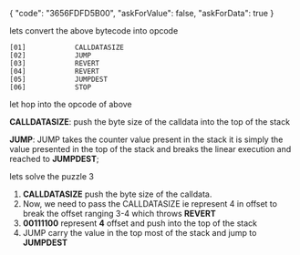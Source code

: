 {
  "code": "3656FDFD5B00",
  "askForValue": false,
  "askForData": true
}

lets convert the above bytecode into opcode

```
[01]            CALLDATASIZE
[02]            JUMP
[03]            REVERT
[04]            REVERT
[05]            JUMPDEST
[06]            STOP
```

let hop into the opcode of above

**CALLDATASIZE**: push the byte size of the calldata into the top of the stack 

**JUMP**: JUMP takes the counter value present in the stack it is simply the value presented in the top of the stack and breaks the linear execution and reached to **JUMPDEST**;

lets solve the puzzle 3 

1. **CALLDATASIZE** push the byte size of the calldata.
2. Now, we need to pass the CALLDATASIZE ie represent 4 in offset to break the offset ranging 3-4 which throws **REVERT**
3. **00111100** represent **4** offset and push into the top of the stack
4. JUMP carry the value in the top most of the stack and jump to **JUMPDEST**
